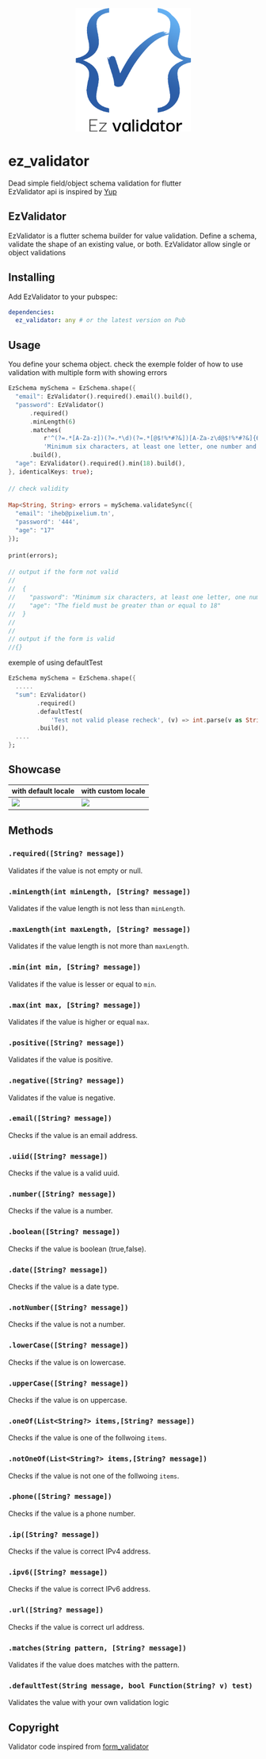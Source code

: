 <p align="center">
  <a href="#"><img src="ez_validator_logo.png" height=250 /></a>
</p>

# ez_validator

Dead simple field/object schema validation for flutter </br>
EzValidator api is inspired by [Yup](https://github.com/jquense/yup)

## EzValidator

EzValidator is a flutter schema builder for value validation. Define a schema, validate the shape of an existing value, or both.
EzValidator allow single or object validations

## Installing

Add EzValidator to your pubspec:

```yaml
dependencies:
  ez_validator: any # or the latest version on Pub
```

## Usage

You define your schema object.
check the exemple folder of how to use validation with multiple form with showing errors

```dart
EzSchema mySchema = EzSchema.shape({
  "email": EzValidator().required().email().build(),
  "password": EzValidator()
      .required()
      .minLength(6)
      .matches(
          r'^(?=.*[A-Za-z])(?=.*\d)(?=.*[@$!%*#?&])[A-Za-z\d@$!%*#?&]{6,}$',
          'Minimum six characters, at least one letter, one number and one special character')
      .build(),
  "age": EzValidator().required().min(18).build(),
}, identicalKeys: true);

// check validity

Map<String, String> errors = mySchema.validateSync({
  "email": 'iheb@pixelium.tn',
  "password": '444',
  "age": "17"
});

print(errors);

// output if the form not valid
//
//  {
//    "password": "Minimum six characters, at least one letter, one number and one special character",
//    "age": "The field must be greater than or equal to 18"
//  }
//
//
// output if the form is valid
//{}

```

exemple of using defaultTest

```dart
EzSchema mySchema = EzSchema.shape({
  .....
  "sum": EzValidator()
        .required()
        .defaultTest(
            'Test not valid please recheck', (v) => int.parse(v as String) > 25)
        .build(),
  ....
};

```

## Showcase

| with default locale                                                                                                                    | with custom locale                                                                                                                     |
| -------------------------------------------------------------------------------------------------------------------------------------- | -------------------------------------------------------------------------------------------------------------------------------------- |
| <img src="https://user-images.githubusercontent.com/22800380/134804272-16909d85-fee5-4a51-8cec-08b69533c01a.gif?raw=true" width="250"> | <img src="https://user-images.githubusercontent.com/22800380/134804269-cc1d48ff-a1e0-401a-a7cd-2d5cd8b3b869.gif?raw=true" width="250"> |

## Methods

### `.required([String? message])`

Validates if the value is not empty or null.

### `.minLength(int minLength, [String? message])`

Validates if the value length is not less than `minLength`.

### `.maxLength(int maxLength, [String? message])`

Validates if the value length is not more than `maxLength`.

### `.min(int min, [String? message])`

Validates if the value is lesser or equal to `min`.

### `.max(int max, [String? message])`

Validates if the value is higher or equal `max`.
### `.positive([String? message])`

Validates if the value is positive.
### `.negative([String? message])`

Validates if the value is negative.

### `.email([String? message])`

Checks if the value is an email address.

### `.uiid([String? message])`

Checks if the value is a valid uuid.

### `.number([String? message])`

Checks if the value is a number.

### `.boolean([String? message])`

Checks if the value is boolean (true,false).
### `.date([String? message])`

Checks if the value is a date type.

### `.notNumber([String? message])`

Checks if the value is not a number.

### `.lowerCase([String? message])`

Checks if the value is on lowercase.

### `.upperCase([String? message])`

Checks if the value is on uppercase.

### `.oneOf(List<String?> items,[String? message])`

Checks if the value is one of the follwoing `items`.

### `.notOneOf(List<String?> items,[String? message])`

Checks if the value is not one of the follwoing `items`.

### `.phone([String? message])`

Checks if the value is a phone number.

### `.ip([String? message])`

Checks if the value is correct IPv4 address.

### `.ipv6([String? message])`

Checks if the value is correct IPv6 address.

### `.url([String? message])`

Checks if the value is correct url address.

### `.matches(String pattern, [String? message])`

Validates if the value does matches with the pattern.

### `.defaultTest(String message, bool Function(String? v) test)`

Validates the value with your own validation logic

## Copyright

Validator code inspired from [form_validator](https://pub.dev/packages/form_validator)
